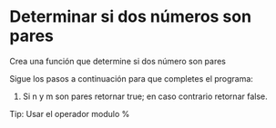 # Determinar si dos números son pares

Crea una función que determine si dos número son pares

Sigue los pasos a continuación para que completes el programa:

1. Si n y m son pares retornar true; en caso contrario retornar false.

Tip: Usar el operador modulo %
